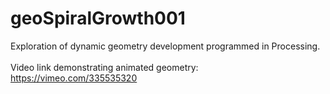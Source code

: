 # geoSpiralGrowth001
Exploration of dynamic geometry development programmed in Processing.
<br />
<br />
Video link demonstrating animated geometry: https://vimeo.com/335535320
